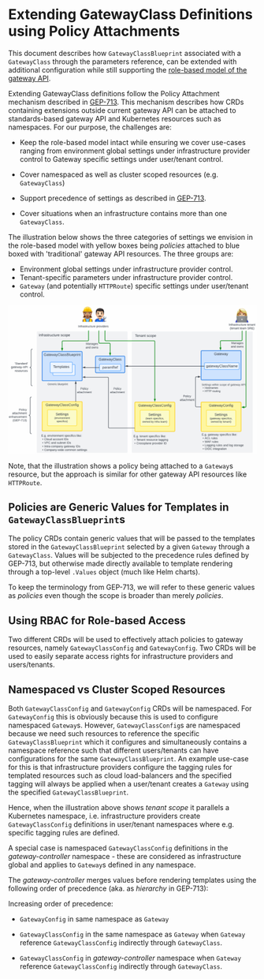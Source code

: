 # Extending GatewayClass Definitions using Policy Attachments

This document describes how `GatewayClassBlueprint` associated with a
`GatewayClass` through the parameters reference, can be extended with
additional configuration while still supporting the [role-based model
of the gateway
API](https://gateway-api.sigs.k8s.io/#what-is-the-gateway-api).

Extending GatewayClass definitions follow the Policy Attachment
mechanism described in
[GEP-713](https://gateway-api.sigs.k8s.io/geps/gep-713). This
mechanism describes how CRDs containing extensions outside current
gateway API can be attached to standards-based gateway API and
Kubernetes resources such as namespaces. For our purpose, the
challenges are:

- Keep the role-based model intact while ensuring we cover use-cases
  ranging from environment global settings under infrastructure
  provider control to Gateway specific settings under user/tenant
  control.

- Cover namespaced as well as cluster scoped resources
  (e.g. `GatewayClass`)

- Support precedence of settings as described in
  [GEP-713](https://gateway-api.sigs.k8s.io/geps/gep-713/#hierarchy).

- Cover situations when an infrastructure contains more than one
  `GatewayClass`.

The illustration below shows the three categories of settings we
envision in the role-based model with yellow boxes being *policies*
attached to blue boxed with 'traditional' gateway API resources. The
three groups are:

- Environment global settings under infrastructure provider control.
- Tenant-specific parameters under infrastructure provider control.
- `Gateway` (and potentially `HTTPRoute`) specific settings under
  user/tenant control.

![Extension through policy attachment](images/policy-attachment.png)

Note, that the illustration shows a policy being attached to a
`Gateway`s resource, but the approach is similar for other gateway API
resources like `HTTPRoute`.

## Policies are Generic Values for Templates in `GatewayClassBlueprint`s

The policy CRDs contain generic values that will be passed to the
templates stored in the `GatewayClassBlueprint` selected by a given
`Gateway` through a `GatewayClass`. Values will be subjected to the
precedence rules defined by GEP-713, but otherwise made directly
available to template rendering through a top-level `.Values` object
(much like Helm charts).

To keep the terminology from GEP-713, we will refer to these generic
values as *policies* even though the scope is broader than merely
*policies*.

## Using RBAC for Role-based Access

Two different CRDs will be used to effectively attach policies to
gateway resources, namely `GatewayClassConfig` and
`GatewayConfig`. Two CRDs will be used to easily separate access
rights for infrastructure providers and users/tenants.

## Namespaced vs Cluster Scoped Resources

Both `GatewayClassConfig` and `GatewayConfig` CRDs will be
namespaced. For `GatewayConfig` this is obviously because this is used
to configure namespaced `Gateway`s. However, `GatewayClassConfig`s are
namespaced because we need such resources to reference the specific
`GatewayClassBlueprint` which it configures and simultaneously contains
a namespace reference such that different users/tenants can have
configurations for the same `GatewayClassBlueprint`. An example
use-case for this is that infrastructure providers configure the
tagging rules for templated resources such as cloud load-balancers and
the specified tagging will always be applied when a user/tenant
creates a `Gateway` using the specified `GatewayClassBlueprint`.

Hence, when the illustration above shows *tenant scope* it parallels a
Kubernetes namespace, i.e. infrastructure providers create
`GatewayClassConfig` definitions in user/tenant namespaces where
e.g. specific tagging rules are defined.

A special case is namespaced `GatewayClassConfig` definitions in the
*gateway-controller* namespace - these are considered as
infrastructure global and applies to `Gateway`s defined in any
namespace.

The *gateway-controller* merges values before rendering templates
using the following order of precedence (aka. as *hierarchy* in
GEP-713):

Increasing order of precedence:

- `GatewayConfig` in same namespace as `Gateway`

- `GatewayClassConfig` in the same namespace as `Gateway` when `Gateway`
  reference `GatewayClassConfig` indirectly through `GatewayClass`.

- `GatewayClassConfig` in *gateway-controller* namespace when
  `Gateway` reference `GatewayClassConfig` indirectly through
  `GatewayClass`.
